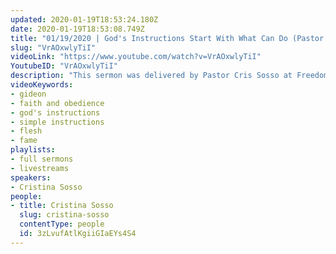 ```yaml
---
updated: 2020-01-19T18:53:24.180Z
date: 2020-01-19T18:53:08.749Z
title: "01/19/2020 | God's Instructions Start With What Can Do (Pastor Cristina Sosso)"
slug: "VrAOxwlyTiI"
videoLink: "https://www.youtube.com/watch?v=VrAOxwlyTiI"
YoutubeID: "VrAOxwlyTiI"
description: "This sermon was delivered by Pastor Cris Sosso at Freedom Fellowship Church International on January 19, 2019."
videoKeywords:
- gideon
- faith and obedience
- god's instructions
- simple instructions
- flesh
- fame
playlists:
- full sermons
- livestreams
speakers:
- Cristina Sosso
people:
- title: Cristina Sosso
  slug: cristina-sosso
  contentType: people
  id: 3zLvufAtlKgiiGIaEYs4S4
---
```

